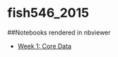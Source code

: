 fish546_2015
============

##Notebooks 
rendered in nbviewer

* [Week 1: Core Data](http://nbviewer.ipython.org/github/kubu4/fish546_2015/blob/master/Week01_CoreFile_ID.ipynb)
